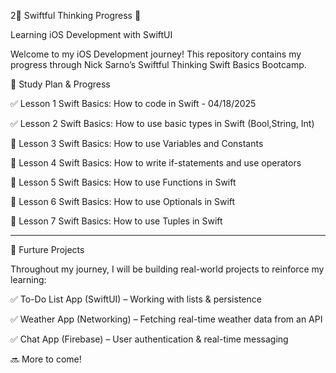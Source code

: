 2📌 Swiftful Thinking Progress 🚀

Learning iOS Development with SwiftUI

Welcome to my iOS Development journey! This repository contains my progress through Nick Sarno’s Swiftful Thinking Swift Basics Bootcamp.


📅 Study Plan & Progress


✅ Lesson 1	Swift Basics: How to code in Swift - 04/18/2025

✅ Lesson 2	Swift Basics: How to use basic types in Swift (Bool,String, Int) 

🔄 Lesson 3	Swift Basics: How to use Variables and Constants 

🔄 Lesson 4	Swift Basics: How to write if-statements and use operators 

🔄 Lesson 5	Swift Basics: How to use Functions in Swift 

🔄 Lesson 6	Swift Basics: How to use Optionals in Swift 

🔄 Lesson 7	Swift Basics: How to use Tuples in Swift

_________

📂 Furture Projects

Throughout my journey, I will be building real-world projects to reinforce my learning:

✅ To-Do List App (SwiftUI) – Working with lists & persistence

✅ Weather App (Networking) – Fetching real-time weather data from an API

✅ Chat App (Firebase) – User authentication & real-time messaging

🔜 More to come!


